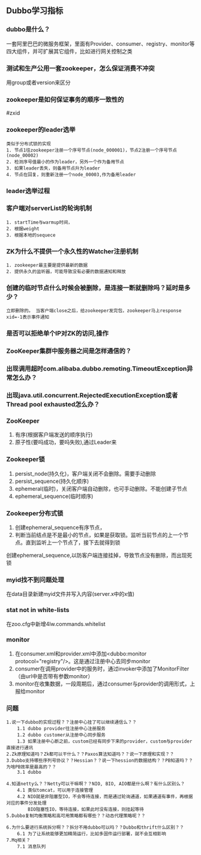 ## Dubbo学习指标

### dubbo是什么？
   一套阿里巴巴的微服务框架，里面有Provider、consumer、registry、monitor等四大组件，并可扩展其它组件，比如进行网关控制之类
### 测试和生产公用一套zookeeper，怎么保证消费不冲突
用group或者version来区分
### zookeeper是如何保证事务的顺序一致性的
   #zxid

### zookeeper的leader选举
    类似于分布式锁的实现
    1. 节点1往zookeeper注册一个序号节点(node_000001)，节点2注册一个序号节点(node_00002)
    2. 检测序号值最小的作为leader，另外一个作为备用节点
    3. 如果leader丢失，则备用节点升为leader
    4. 节点在回复，则重新注册一个node_00003,作为备用leader 
### leader选举过程 

### 客户端对serverList的轮询机制
    1. startTime与warmup时间，
    2. 根据weight
    3. 根据本地的sequece

### ZK为什么不提供一个永久性的Watcher注册机制 
    1. zookeeper最主要是提供最新的数据
    2. 提供永久的监听器，可能导致没有必要的数据通知和释放

### 创建的临时节点什么时候会被删除，是连接一断就删除吗？延时是多少？
    立即删除的。 当客户端close之后，给zookeeper发完包，zookeeper马上response xid=-1表示事件通知
### 是否可以拒绝单个IP对ZK的访问,操作 

### ZooKeeper集群中服务器之间是怎样通信的？ 

### 出现调用超时com.alibaba.dubbo.remoting.TimeoutException异常怎么办？ 

### 出现java.util.concurrent.RejectedExecutionException或者Thread pool exhausted怎么办？  

### ZooKeeper
   1. 有序(根据客户端发送的顺序执行)
   2. 原子性(要吗成功，要吗失败),通过Leader来

### Zookeeper锁
   1. persist_node(持久化)，客户端关闭不会删除。需要手动删除
   2. persist_sequence(持久化顺序)
   3. ephemeral(临时)，关闭客户端自动删除，也可手动删除。不能创建子节点
   4. ephemeral_sequence(临时顺序)

### Zookeeper分布式锁
   1. 创建ephemeral_sequence有序节点，
   2. 判断当前结点是不是最小的节点，如果是获取锁。监听当前节点的上一个节点。直到监听上一个节点了，接下去就得到锁

   创建ephemeral_sequence,以防客户端连接挂掉，导致节点没有删除，而出现死锁
### myid找不到问题处理
   在data目录新建myid文件并写入内容(server.x中的x值)
### stat not in white-lists
   在zoo.cfg中新增4lw.commands.whitelist

### monitor
   1. 在consumer.xml和provider.xml中添加<dubbo:monitor protocol="registry"/>。这是通过注册中心去同步monitor
   2. consumer在调用provider中的服务时，通过invoker中添加了MonitorFilter（由url中是否带有参数monitor）
   3. monitor在收集数据，一段周期后，通过consumer与provider的调用形式，上报给monitor

### 问题
	1.说一下dubbo的实现过程？？注册中心挂了可以继续通信么？？
		1.1 dubbo provider往注册中心注册服务
		1.2 dubbo customer从注册中心同步服务
		1.3 如果注册中心断之前，custom已经有同步下来的provider，custom与provider直接进行通讯
	2.Zk原理知道吗？Zk都可以干什么？？Paxos算法知道吗？？说一下原理和实现？？
	3.Dubbo支持哪些序列号协议？？Hessian？？说一下hession的数据结构？？PB知道吗？？为啥PB效率是最高的？？
		3.1 dubbo
		
	4.知道netty么？？Netty可以干嘛啊？？NIO, BIO, AIO都是什么啊？有什么区别么？
		4.1 类似tomcat，可以用于连接管理
		4.2 NIO就是非阻塞型IO，不会等待连接，而是通过轮询通道，如果通道有事件，再根据对应的事件分发处理
			BIO阻塞性IO，等待连接，如果此时没有连接，则挂起等待
	5.Dubbo复制均衡策略和高可用策略都有哪些？？动态代理策略呢？？

	6.为什么要进行系统拆分啊？？拆分不用dubbo可以吗？？Dubbo和thrift什么区别？？
		6.1 为了让系统能够更加精简运行，比如多固件运行部署，就不会互相影响
	7.Mq相关？
		7.1 消息队列